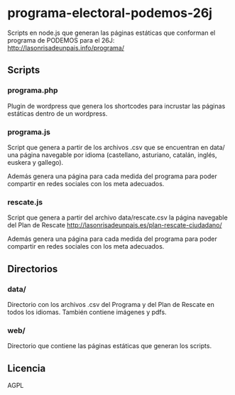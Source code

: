 # programa-electoral-podemos-26j

Scripts en node.js que generan las páginas estáticas que conforman el programa de PODEMOS para el 26J: http://lasonrisadeunpais.info/programa/

## Scripts

### programa.php

Plugin de wordpress que genera los shortcodes para incrustar las páginas estáticas dentro de un wordpress.

### programa.js

Script que genera a partir de los archivos .csv que se encuentran en data/ una página navegable por idioma (castellano, asturiano, catalán, inglés, euskera y gallego).

Además genera una página para cada medida del programa para poder compartir en redes sociales con los meta adecuados.

### rescate.js

Script que genera a partir del archivo data/rescate.csv la página navegable del Plan de Rescate http://lasonrisadeunpais.es/plan-rescate-ciudadano/

Además genera una página para cada medida del programa para poder compartir en redes sociales con los meta adecuados.

## Directorios

### data/

Directorio con los archivos .csv del Programa y del Plan de Rescate en todos los idiomas. También contiene imágenes y pdfs.

### web/

Directorio que contiene las páginas estáticas que generan los scripts.

## Licencia

AGPL
